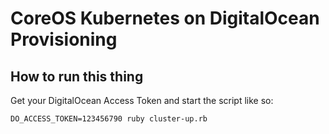 # CoreOS Kubernetes on DigitalOcean Provisioning
## How to run this thing

Get your DigitalOcean Access Token and start the script like so:
```
DO_ACCESS_TOKEN=123456790 ruby cluster-up.rb
```
